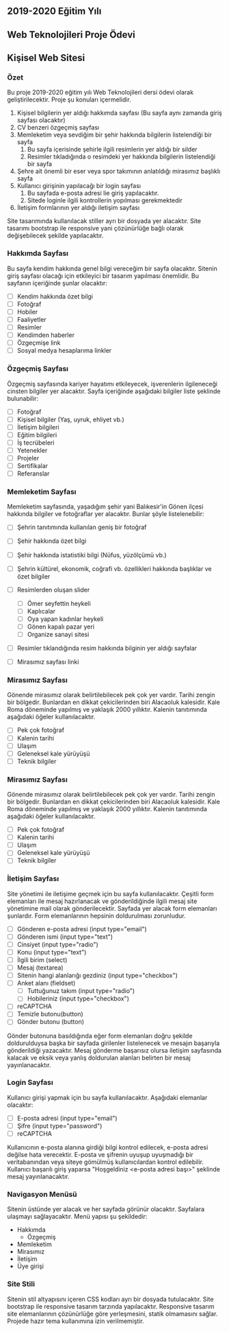 ## 2019-2020 Eğitim Yılı
## Web Teknolojileri Proje Ödevi
## Kişisel Web Sitesi

### Özet
Bu proje 2019-2020 eğitim yılı Web Teknolojileri dersi ödevi olarak geliştirilecektir.
Proje şu konuları içermelidir.

1. Kişisel bilgilerin yer aldığı hakkımda sayfası (Bu sayfa aynı zamanda giriş sayfası olacaktır)
1. CV benzeri özgeçmiş sayfası
1. Memleketim veya sevdiğim bir şehir hakkında bilgilerin listelendiği bir sayfa
	1. Bu sayfa içerisinde şehirle ilgili resimlerin yer aldığı bir silder
	1. Resimler tıkladığında o resimdeki yer hakkında bilgilerin listelendiği bir sayfa
1. Şehre ait önemli bir eser veya spor takımının anlatıldığı mirasımız başlıklı sayfa
1. Kullanıcı girişinin yapılacağı bir login sayfası
	1. Bu sayfada e-posta adresi lie giriş yapılacaktır.
	1. Sitede loginle ilgili kontrollerin yopılması gerekmektedir
1. İletişim formlarının yer aldığı iletişim sayfası

Site tasarımında kullanılacak stiller ayrı bir dosyada yer alacaktır. Site tasarımı bootstrap ile responsive yani çözünürlüğe bağlı olarak değişebilecek şekilde yapılacaktır.

### Hakkımda Sayfası
Bu sayfa kendim hakkında genel bilgi vereceğim bir sayfa olacaktır. Sitenin giriş sayfası olacağı için etkileyici bir tasarım yapılması önemlidir. Bu sayfanın içeriğinde şunlar olacaktır:

- [ ] Kendim hakkında özet bilgi
- [ ] Fotoğraf
- [ ] Hobiler
- [ ] Faaliyetler
- [ ] Resimler
- [ ] Kendimden haberler
- [ ] Özgeçmişe link
- [ ] Sosyal medya hesaplarıma linkler

### Özgeçmiş Sayfası
Özgeçmiş sayfasında kariyer hayatımı etkileyecek, işverenlerin ilgileneceği cinsten bilgiler yer alacaktır. Sayfa içeriğinde aşağıdaki bilgiler liste şeklinde bulunabilir:

- [ ] Fotoğraf
- [ ] Kişisel bilgiler (Yaş, uyruk, ehliyet vb.)
- [ ] İletişim bilgileri
- [ ] Eğitim bilgileri
- [ ] İş tecrübeleri
- [ ] Yetenekler
- [ ] Projeler
- [ ] Sertifikalar
- [ ] Referanslar

### Memleketim Sayfası
Memleketim sayfasında, yaşadığım şehir yani Balıkesir'in Gönen ilçesi hakkında bilgiler ve fotoğraflar yer alacaktır. Bunlar şöyle listelenebilir:

- [ ] Şehrin tanıtımında kullanılan geniş bir fotoğraf
- [ ] Şehir hakkında özet bilgi
- [ ] Şehir hakkında istatistiki bilgi (Nüfus, yüzölçümü vb.)
- [ ] Şehrin kültürel, ekonomik, coğrafi vb. özellikleri hakkında başlıklar ve özet bilgiler
- [ ] Resimlerden oluşan slider
	- [ ] Ömer seyfettin heykeli
	- [ ] Kaplıcalar
	- [ ] Oya yapan kadınlar heykeli
	- [ ] Gönen kapalı pazar yeri
	- [ ] Organize sanayi sitesi
- [ ] Resimler tıklandığında resim hakkında bilginin yer aldığı sayfalar
- [ ] Mirasımız sayfası linki


### Mirasımız Sayfası
Gönende mirasımız olarak belirtilebilecek pek çok yer vardır. Tarihi zengin bir bölgedir. Bunlardan en dikkat çekicilerinden biri Alacaoluk kalesidir. Kale Roma döneminde yapılmış ve yaklaşık 2000 yıllıktır. Kalenin tanıtımında aşağıdaki öğeler kullanılacaktır.

- [ ] Pek çok fotoğraf
- [ ] Kalenin tarihi
- [ ] Ulaşım
- [ ] Geleneksel kale yürüyüşü
- [ ] Teknik bilgiler

### Mirasımız Sayfası
Gönende mirasımız olarak belirtilebilecek pek çok yer vardır. Tarihi zengin bir bölgedir. Bunlardan en dikkat çekicilerinden biri Alacaoluk kalesidir. Kale Roma döneminde yapılmış ve yaklaşık 2000 yıllıktır. Kalenin tanıtımında aşağıdaki öğeler kullanılacaktır.

- [ ] Pek çok fotoğraf
- [ ] Kalenin tarihi
- [ ] Ulaşım
- [ ] Geleneksel kale yürüyüşü
- [ ] Teknik bilgiler

### İletişim Sayfası
Site yönetimi ile iletişime geçmek için bu sayfa kullanılacaktır. Çeşitli form elemanları ile mesaj hazırlanacak ve gönderildiğinde ilgili mesaj site yönetimine mail olarak gönderilecektir. Sayfada yer alacak form elemanları şunlardır. Form elemanlarının hepsinin doldurulması zorunludur.

- [ ] Gönderen e-posta adresi (input type="email")
- [ ] Gönderen ismi (input type="text")
- [ ] Cinsiyet (input type="radio")
- [ ] Konu (input type="text")
- [ ] İlgili birim (select)
- [ ] Mesaj (textarea)
- [ ] Sitenin hangi alanlarığı gezdiniz (input type="checkbox")
- [ ] Anket alanı (fieldset)
	- [ ] Tuttuğunuz takım (input type="radio")
	- [ ] Hobileriniz (input type="checkbox")
- [ ] reCAPTCHA
- [ ] Temizle butonu(button)
- [ ] Gönder butonu (button)

Gönder butonuna basıldığında eğer form elemanları doğru şekilde doldurulduysa başka bir sayfada girilenler listelenecek ve mesajın başarıyla gönderildiği yazacaktır. Mesaj gönderme başarısız olursa iletişim sayfasında kalacak ve eksik veya yanlış doldurulan alanları belirten bir mesaj yayınlanacaktır.

### Login Sayfası
Kullanıcı girişi yapmak için bu sayfa kullanılacaktır. Aşağıdaki elemanlar olacaktır:

- [ ] E-posta adresi (input type="email")
- [ ] Şifre (input type="password")
- [ ] reCAPTCHA

Kullanıcının e-posta alanına girdiği bilgi kontrol edilecek, e-posta adresi değilse hata verecektir. E-posta ve şifrenin uyuşup uyuşmadığı bir veritabanından veya siteye gömülmüş kullanıcılardan kontrol edilebilir. Kullanıcı başarılı giriş yaparsa "Hoşgeldiniz <e-posta adresi başı>" şeklinde mesaj yayınlanacaktır.

### Navigasyon Menüsü
Sitenin üstünde yer alacak ve her sayfada görünür olacaktır. Sayfalara ulaşmayı sağlayacaktır. Menü yapısı şu şekildedir:

* Hakkımda
	* Özgeçmiş
* Memleketim
 * Mirasımız
* İletişim
* Üye girişi

### Site Stili
Sitenin stil altyapısını içeren CSS kodları ayrı bir dosyada tutulacaktır. Site bootstrap ile responsive tasarım tarzında yapılacaktır. Responsive tasarım site elemanlarının çözünürlüğe göre yerleşmesini, statik olmamasını sağlar. Projede hazır tema kullanımına izin verilmemiştir.
